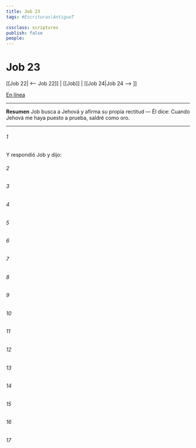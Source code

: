 ```yaml
---
title: Job 23
tags: #Escrituras\AntiguoT

cssclass: scriptures
publish: false
people:
---
```


# Job 23
[[Job 22| <-- Job 22]] | [[Job]] | [[Job 24|Job 24 --> ]]

[En línea](https://churchofjesuschrist.org/study/scriptures/ot/job/23?lang=spa)

---
__Resumen__
Job busca a Jehová y afirma su propia rectitud — Él dice: Cuando Jehová me haya puesto a prueba, saldré como oro.

---
###### 1 
Y respondió Job y dijo:

###### 2 


###### 3 


###### 4 


###### 5 


###### 6 


###### 7 


###### 8 


###### 9 


###### 10 


###### 11 


###### 12 


###### 13 


###### 14 


###### 15 


###### 16 


###### 17 


